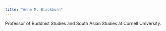 ```yaml
---
title: "Anne M. Blackburn"
---
```


Professor of Buddhist Studies and South Asian Studies at Cornell University.
